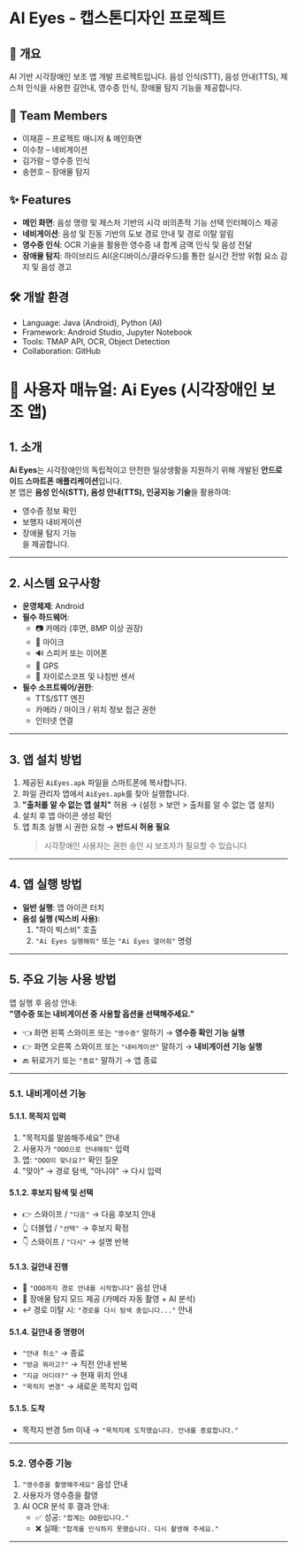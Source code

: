 # AI Eyes - 캡스톤디자인 프로젝트

## 📱 개요
AI 기반 시각장애인 보조 앱 개발 프로젝트입니다.
음성 인식(STT), 음성 안내(TTS), 제스처 인식을 사용한 길안내, 영수증 인식, 장애물 탐지 기능을 제공합니다.

## 👥 Team Members
- 이재훈 – 프로젝트 매니저 & 메인화면
- 이수창 – 네비게이션
- 김가람 – 영수증 인식
- 송현호 – 장애물 탐지

## ✨ Features
- **메인 화면**: 음성 명령 및 제스처 기반의 시각 비의존적 기능 선택 인터페이스 제공
- **네비게이션**: 음성 및 진동 기반의 도보 경로 안내 및 경로 이탈 알림
- **영수증 인식**: OCR 기술을 활용한 영수증 내 합계 금액 인식 및 음성 전달
- **장애물 탐지**: 하이브리드 AI(온디바이스/클라우드)를 통한 실시간 전방 위험 요소 감지 및 음성 경고

## 🛠 개발 환경
- Language: Java (Android), Python (AI)
- Framework: Android Studio, Jupyter Notebook
- Tools: TMAP API, OCR, Object Detection
- Collaboration: GitHub

# 📖 사용자 매뉴얼: Ai Eyes (시각장애인 보조 앱)

## 1. 소개
**Ai Eyes**는 시각장애인의 독립적이고 안전한 일상생활을 지원하기 위해 개발된 **안드로이드 스마트폰 애플리케이션**입니다.  
본 앱은 **음성 인식(STT), 음성 안내(TTS), 인공지능 기술**을 활용하여:
- 영수증 정보 확인
- 보행자 내비게이션
- 장애물 탐지 기능  
을 제공합니다.

---

## 2. 시스템 요구사항
- **운영체제**: Android
- **필수 하드웨어**:
  - 📷 카메라 (후면, 8MP 이상 권장)  
  - 🎤 마이크  
  - 🔊 스피커 또는 이어폰  
  - 📍 GPS  
  - 🧭 자이로스코프 및 나침반 센서  
- **필수 소프트웨어/권한**:
  - TTS/STT 엔진  
  - 카메라 / 마이크 / 위치 정보 접근 권한  
  - 인터넷 연결  

---

## 3. 앱 설치 방법
1. 제공된 `AiEyes.apk` 파일을 스마트폰에 복사합니다.  
2. 파일 관리자 앱에서 `AiEyes.apk`를 찾아 실행합니다.  
3. **"출처를 알 수 없는 앱 설치"** 허용 → (설정 > 보안 > 출처를 알 수 없는 앱 설치)  
4. 설치 후 앱 아이콘 생성 확인  
5. 앱 최초 실행 시 권한 요청 → **반드시 허용 필요**  
   > 시각장애인 사용자는 권한 승인 시 보조자가 필요할 수 있습니다.  

---

## 4. 앱 실행 방법
- **일반 실행**: 앱 아이콘 터치  
- **음성 실행 (빅스비 사용)**:  
  1. "하이 빅스비" 호출  
  2. `"Ai Eyes 실행해줘"` 또는 `"Ai Eyes 열어줘"` 명령  

---

## 5. 주요 기능 사용 방법
앱 실행 후 음성 안내:  
**"영수증 또는 내비게이션 중 사용할 옵션을 선택해주세요."**

- 👈 화면 왼쪽 스와이프 또는 `"영수증"` 말하기 → **영수증 확인 기능 실행**  
- 👉 화면 오른쪽 스와이프 또는 `"내비게이션"` 말하기 → **내비게이션 기능 실행**  
- 🔙 뒤로가기 또는 `"종료"` 말하기 → 앱 종료  

---

### 5.1. 내비게이션 기능
#### 5.1.1. 목적지 입력
1. "목적지를 말씀해주세요" 안내  
2. 사용자가 `"OOO으로 안내해줘"` 입력  
3. 앱: `"OOO이 맞나요?"` 확인 질문  
4. "맞아" → 경로 탐색, "아니야" → 다시 입력  

#### 5.1.2. 후보지 탐색 및 선택
- 👉 스와이프 / `"다음"` → 다음 후보지 안내  
- 👆 더블탭 / `"선택"` → 후보지 확정  
- 👇 스와이프 / `"다시"` → 설명 반복  

#### 5.1.3. 길안내 진행
- 📢 `"OOO까지 경로 안내를 시작합니다"` 음성 안내  
- 🚧 장애물 탐지 모드 제공 (카메라 자동 촬영 + AI 분석)  
- ↩️ 경로 이탈 시: `"경로를 다시 탐색 중입니다..."` 안내  

#### 5.1.4. 길안내 중 명령어
- `"안내 취소"` → 종료  
- `"방금 뭐라고?"` → 직전 안내 반복  
- `"지금 어디야?"` → 현재 위치 안내  
- `"목적지 변경"` → 새로운 목적지 입력  

#### 5.1.5. 도착
- 목적지 반경 5m 이내 → `"목적지에 도착했습니다. 안내를 종료합니다."`

---

### 5.2. 영수증 기능
1. `"영수증을 촬영해주세요"` 음성 안내  
2. 사용자가 영수증을 촬영  
3. AI OCR 분석 후 결과 안내:
   - ✅ 성공: `"합계는 OO원입니다."`  
   - ❌ 실패: `"합계를 인식하지 못했습니다. 다시 촬영해 주세요."`

---
